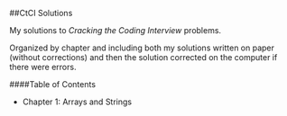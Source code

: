 ##CtCI Solutions

My solutions to *Cracking the Coding Interview* problems.

Organized by chapter and including both my solutions written on paper (without corrections) and 
then the solution corrected on the computer if there were errors.

####Table of Contents
* Chapter 1: Arrays and Strings
